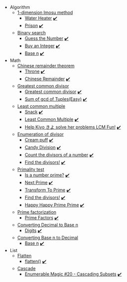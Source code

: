 - Algorithm
  - [1-dimension Imosu method](https://github.com/1b0325h/ac-python/blob/main/algorithm/imos_1.py)
    - [Water Heater](https://atcoder.jp/contests/abc183/tasks/abc183_d) [:heavy_check_mark:](https://github.com/1b0325h/ac-python/blob/main/problems/abc183d-water_heater.ipynb)
    - [Prison](https://atcoder.jp/contests/abc127/tasks/abc127_c) [:heavy_check_mark:](https://github.com/1b0325h/ac-python/blob/main/problems/abc127c-prison.ipynb)
  - [Binary search](https://github.com/1b0325h/ac-python/blob/main/algorithm/meguru.py)
    - [Guess the Number](https://open.kattis.com/problems/guess) [:heavy_check_mark:](https://github.com/1b0325h/ac-python/blob/main/problems/d3-guess_the_number.ipynb)
    - [Buy an Integer](https://atcoder.jp/contests/abc146/tasks/abc146_c) [:heavy_check_mark:](https://github.com/1b0325h/ac-python/blob/main/problems/abc146c-buy_an_integer.ipynb)
    - [Base n](https://atcoder.jp/contests/abc192/tasks/abc192_d) [:heavy_check_mark:](https://github.com/1b0325h/ac-python/blob/main/problems/abc192d-base_n.ipynb)
- Math
  - [Chinese remainder theorem](https://github.com/1b0325h/ac-python/blob/main/math/crt.py)
    - [Throne](https://atcoder.jp/contests/abc186/tasks/abc186_e) [:heavy_check_mark:](https://github.com/1b0325h/ac-python/blob/main/problems/abc186e-throne.ipynb)
    - [Chinese Remainder](https://atcoder.jp/contests/abc186/tasks/abc186_e) [:heavy_check_mark:](https://github.com/1b0325h/ac-python/blob/main/problems/d5-chinese_remainder.ipynb)
  - [Greatest common divisor](https://github.com/1b0325h/ac-python/blob/main/math/gcd.py)
    - [Greatest common divisor](https://www.codewars.com/kata/5500d54c2ebe0a8e8a0003fd) [:heavy_check_mark:](https://github.com/1b0325h/ac-python/blob/main/problems/7kyu-greatest_common_divisor.ipynb)
    - [Sum of gcd of Tuples(Easy)](https://atcoder.jp/contests/abc162/tasks/abc162_c) [:heavy_check_mark:](https://github.com/1b0325h/ac-python/blob/main/problems/abc162c-sum_of_gcd_of_tuples(easy).ipynb)
  - [Least common multiple](https://github.com/1b0325h/ac-python/blob/main/math/lcm.py)
    - [Snack](https://atcoder.jp/contests/abc148/tasks/abc148_c) [:heavy_check_mark:](https://github.com/1b0325h/ac-python/blob/main/problems/abc148c-snack.ipynb)
    - [Least Common Multiple](https://www.codewars.com/kata/5259acb16021e9d8a60010af) [:heavy_check_mark:](https://github.com/1b0325h/ac-python/blob/main/problems/5kyu-least_common_multiple.ipynb)
    - [Help Kiyo きよ solve her problems LCM Fun!](https://www.codewars.com/kata/5872bb7faa04282110000124) [:heavy_check_mark:](https://github.com/1b0325h/ac-python/blob/main/problems/6kyu-help_kiyo_solve_her_problems_lcm_fun.ipynb)
  - [Enumeration of divisor](https://github.com/1b0325h/ac-python/blob/main/math/divisors.py)
    - [Cream puff](https://atcoder.jp/contests/abc180/tasks/abc180_c) [:heavy_check_mark:](https://github.com/1b0325h/ac-python/blob/main/problems/abc180c-cream_puff.ipynb)
    - [Candy Division](https://open.kattis.com/problems/candydivision) [:heavy_check_mark:](https://github.com/1b0325h/ac-python/blob/main/problems/d3-candy_division.ipynb)
    - [Count the divisors of a number](https://www.codewars.com/kata/542c0f198e077084c0000c2e) [:heavy_check_mark:](https://github.com/1b0325h/ac-python/blob/main/problems/7kyu-count_the_divisors_of_a_number.ipynb)
    - [Find the divisors!](https://www.codewars.com/kata/544aed4c4a30184e960010f4) [:heavy_check_mark:](https://github.com/1b0325h/ac-python/blob/main/problems/7kyu-find_the_divisors.ipynb)
  - [Primality test](https://github.com/1b0325h/ac-python/blob/main/math/is_prime.py)
    - [Is a number prime?](https://www.codewars.com/kata/5262119038c0985a5b00029f) [:heavy_check_mark:](https://github.com/1b0325h/ac-python/blob/main/problems/6kyu-is_a_number_prime.ipynb)
    - [Next Prime](https://atcoder.jp/contests/abc149/tasks/abc149_c) [:heavy_check_mark:](https://github.com/1b0325h/ac-python/blob/main/problems/abc149c-next_prime.ipynb)
    - [Transform To Prime](https://www.codewars.com/kata/5a946d9fba1bb5135100007c) [:heavy_check_mark:](https://github.com/1b0325h/ac-python/blob/main/problems/6kyu-transform_to_prime.ipynb)
    - [Find the divisors!](https://www.codewars.com/kata/544aed4c4a30184e960010f4) [:heavy_check_mark:](https://github.com/1b0325h/ac-python/blob/main/problems/7kyu-find_the_divisors.ipynb)
    - [Happy Happy Prime Prime](https://open.kattis.com/problems/happyprime) [:heavy_check_mark:](https://github.com/1b0325h/ac-python/blob/main/problems/d2-happy_happy_prime_prime.ipynb)
  - [Prime factorization](https://github.com/1b0325h/ac-python/blob/main/math/prime_factors.py)
    - [Prime Factors](https://www.codewars.com/kata/542f3d5fd002f86efc00081a) [:heavy_check_mark:](https://github.com/1b0325h/ac-python/blob/main/problems/6kyu-prime_factors.ipynb)
  - [Converting Decimal to Base n](https://github.com/1b0325h/ac-python/blob/main/math/to_base_n.py)
    - [Digits](https://atcoder.jp/contests/abc156/tasks/abc156_b) [:heavy_check_mark:](https://github.com/1b0325h/ac-python/blob/main/problems/abc156b-digits.ipynb)
  - [Converting Base n to Decimal](https://github.com/1b0325h/ac-python/blob/main/math/to_base_10.py)
    - [Base n](https://atcoder.jp/contests/abc192/tasks/abc192_d) [:heavy_check_mark:](https://github.com/1b0325h/ac-python/blob/main/problems/abc192d-base_n.ipynb)
- List
  - [Flatten](https://github.com/1b0325h/ac-python/blob/main/list/flatten.py)
    - [flatten()](https://www.codewars.com/kata/513fa1d75e4297ba38000003) [:heavy_check_mark:](https://github.com/1b0325h/ac-python/blob/main/problems/5kyu-flatten.ipynb)
  - [Cascade](https://github.com/1b0325h/ac-python/blob/main/list/cascade.py)
    - [Enumerable Magic #20 - Cascading Subsets](https://www.codewars.com/kata/545af3d185166a3dec001190) [:heavy_check_mark:](https://github.com/1b0325h/ac-python/blob/main/problems/8kyu-cascading_subsets.ipynb)
